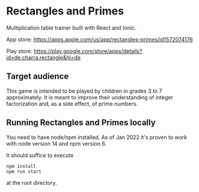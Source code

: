 # Rectangles and Primes

Multiplication table trainer built with React and Ionic.

App store: https://apps.apple.com/us/app/rectangles-primes/id1572074176

Play store: https://play.google.com/store/apps/details?id=de.charra.rectangle&hl=de

## Target audience

This game is intended to be played by children in grades 3 to 7 approximately. It is meant to improve their understanding of integer factorization
and, as a side effect, of prime numbers.

## Running Rectangles and Primes locally

You need to have node/npm installed. As of Jan 2022 it's proven to work with node version 14 and npm version 6.

It should suffice to execute

```
npm install
npm run start
```

at the root directory.
